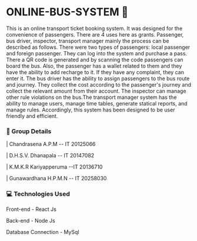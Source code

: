 # ONLINE-BUS-SYSTEM 🚌

This is an online transport ticket booking system. It was designed for the convenience of passengers. There are 4 uses here as grants. Passenger, bus driver, inspector, transport manager mainly the process can be described as follows. There were two types of passengers: local passenger and foreign passenger. They can log into the system and purchase a pass. There a QR code is generated and by scanning the code passengers can board the bus. Also, the passenger has a wallet related to them and they have the ability to add recharge to it. If they have any complaint, they can enter it. The bus driver has the ability to assign passengers to the bus route and journey. They collect the cost according to the passenger's journey and collect the relevant amount from their account. The inspector can manage other rule violations on the bus.The transport manager system has the ability to manage users, manage time tables, generate statical reports, and manage rules. Accordingly, this system has been 
designed to be user friendly and efficient.



### 💂 Group Details


|  Chandrasena A.P.M -- IT 20125066  

|  D.H.S.V. Dhanapala -- IT 20147082  

|  K.M.K.R Kariyapperuma --IT 20136710  

|  Gunawardhana H.P.M.N -- IT 20258030  


### 💻 Technologies Used

Front-end -  React Js

Back-end -  Node Js

Database Connection - MySql
